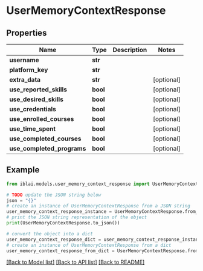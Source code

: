 # UserMemoryContextResponse


## Properties

Name | Type | Description | Notes
------------ | ------------- | ------------- | -------------
**username** | **str** |  | 
**platform_key** | **str** |  | 
**extra_data** | **str** |  | [optional] 
**use_reported_skills** | **bool** |  | [optional] 
**use_desired_skills** | **bool** |  | [optional] 
**use_credentials** | **bool** |  | [optional] 
**use_enrolled_courses** | **bool** |  | [optional] 
**use_time_spent** | **bool** |  | [optional] 
**use_completed_courses** | **bool** |  | [optional] 
**use_completed_programs** | **bool** |  | [optional] 

## Example

```python
from iblai.models.user_memory_context_response import UserMemoryContextResponse

# TODO update the JSON string below
json = "{}"
# create an instance of UserMemoryContextResponse from a JSON string
user_memory_context_response_instance = UserMemoryContextResponse.from_json(json)
# print the JSON string representation of the object
print(UserMemoryContextResponse.to_json())

# convert the object into a dict
user_memory_context_response_dict = user_memory_context_response_instance.to_dict()
# create an instance of UserMemoryContextResponse from a dict
user_memory_context_response_from_dict = UserMemoryContextResponse.from_dict(user_memory_context_response_dict)
```
[[Back to Model list]](../README.md#documentation-for-models) [[Back to API list]](../README.md#documentation-for-api-endpoints) [[Back to README]](../README.md)


